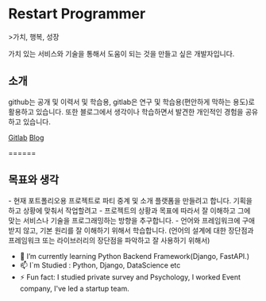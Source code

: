 <h1>Restart Programmer</h1>
>가치, 행복, 성장

가치 있는 서비스와 기술을 통해서 도움이 되는 것을 만들고 싶은 개발자입니다.

<h2>소개</h2>
github는 공개 및 이력서 및 학습용, gitlab은 연구 및 학습용(편안하게 막하는 용도)로 활용하고 있습니다.
또한 블로그에서 생각이나 학습하면서 발견한 개인적인 경험을 공유하고 있습니다.

[Gitlab](https://gitlab.com/Dalsa)
[Blog](https://hyeonproject.medium.com)

======
<h2>목표와 생각</h2>
- 현재 포트폴리오용 프로젝트로 파티 중계 및 소개 플랫폼을 만들려고 합니다. 기획을 하고 상황에 맞춰서 작업할려고
- 프로젝트의 상황과 목표에 따라서 잘 이해하고 그에 맞는 서비스나 기술을 프로그래밍하는 방향을 추구합니다.
- 언어와 프레임워크에 구애받지 않고, 기본 원리를 잘 이해하기 위해서 학습합니다. (언어의 설계에 대한 장단점과 프레임워크 또는 라이브러리의 장단점을 파악하고 잘 사용하기 위해서)

- 🌱 I’m currently learning Python Backend Framework(Django, FastAPI.)
- 📫 I`m Studied :  Python, Django, DataScience etc
- ⚡ Fun fact: I studied private survey and Psychology, I worked Event company, I've led a startup team.
 <!-- - Fun homepage : http://community.bigdatalab.kro.kr/community/ (server crash.. ㅠㅠ) -->
<!--
**Hyeonproject/Hyeonproject** is a ✨ _special_ ✨ repository because its `README.md` (this file) appears on your GitHub profile.

Here are some ideas to get you started:

- 🔭 I’m currently working on ...
- 🌱 I’m currently learning ...
- 👯 I’m looking to collaborate on ...
- 🤔 I’m looking for help with ...
- 💬 Ask me about ...
- 📫 How to reach me: ...
- 😄 Pronouns: ...
- ⚡ Fun fact: ...
-->
